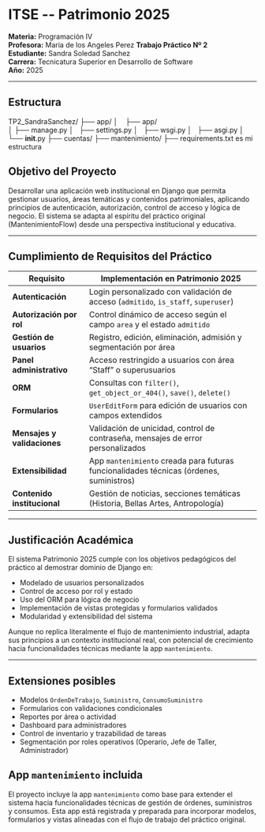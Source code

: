 # ITSE -- Patrimonio 2025

**Materia:** Programación IV  
**Profesora:** Maria de los Angeles Perez
**Trabajo Práctico Nº 2**  
**Estudiante:** Sandra Soledad Sanchez  
**Carrera:** Tecnicatura Superior en Desarrollo de Software  
**Año:** 2025

---

## Estructura
TP2_SandraSanchez/
├── app/
│         ├── app/             
│         ├── manage.py
│         ├── settings.py
│         ├── wsgi.py
│         ├── asgi.py
│         └── __init__.py
├── cuentas/
├── mantenimiento/
├── requirements.txt es mi estructura

## Objetivo del Proyecto

Desarrollar una aplicación web institucional en Django que permita gestionar usuarios, áreas temáticas y contenidos patrimoniales, aplicando principios de autenticación, autorización, control de acceso y lógica de negocio. El sistema se adapta al espíritu del práctico original (MantenimientoFlow) desde una perspectiva institucional y educativa.

---

## Cumplimiento de Requisitos del Práctico

| Requisito                  | Implementación en Patrimonio 2025 |
|---------------------------|------------------------------------|
| **Autenticación**         | Login personalizado con validación de acceso (`admitido`, `is_staff`, `superuser`) |
| **Autorización por rol**  | Control dinámico de acceso según el campo `area` y el estado `admitido` |
| **Gestión de usuarios**   | Registro, edición, eliminación, admisión y segmentación por área |
| **Panel administrativo**  | Acceso restringido a usuarios con área “Staff” o superusuarios |
| **ORM**                   | Consultas con `filter()`, `get_object_or_404()`, `save()`, `delete()` |
| **Formularios**           | `UserEditForm` para edición de usuarios con campos extendidos |
| **Mensajes y validaciones** | Validación de unicidad, control de contraseña, mensajes de error personalizados |
| **Extensibilidad**        | App `mantenimiento` creada para futuras funcionalidades técnicas (órdenes, suministros) |
| **Contenido institucional** | Gestión de noticias, secciones temáticas (Historia, Bellas Artes, Antropología) |

---

## Justificación Académica

El sistema Patrimonio 2025 cumple con los objetivos pedagógicos del práctico al demostrar dominio de Django en:

- Modelado de usuarios personalizados  
- Control de acceso por rol y estado  
- Uso del ORM para lógica de negocio  
- Implementación de vistas protegidas y formularios validados  
- Modularidad y extensibilidad del sistema  

Aunque no replica literalmente el flujo de mantenimiento industrial, adapta sus principios a un contexto institucional real, con potencial de crecimiento hacia funcionalidades técnicas mediante la app `mantenimiento`.

---

## Extensiones posibles

- Modelos `OrdenDeTrabajo`, `Suministro`, `ConsumoSuministro`  
- Formularios con validaciones condicionales  
- Reportes por área o actividad  
- Dashboard para administradores  
- Control de inventario y trazabilidad de tareas  
- Segmentación por roles operativos (Operario, Jefe de Taller, Administrador)

## App `mantenimiento` incluida

El proyecto incluye la app `mantenimiento` como base para extender el sistema hacia funcionalidades técnicas de gestión de órdenes, suministros y consumos. Esta app está registrada y preparada para incorporar modelos, formularios y vistas alineadas con el flujo de trabajo del práctico original.